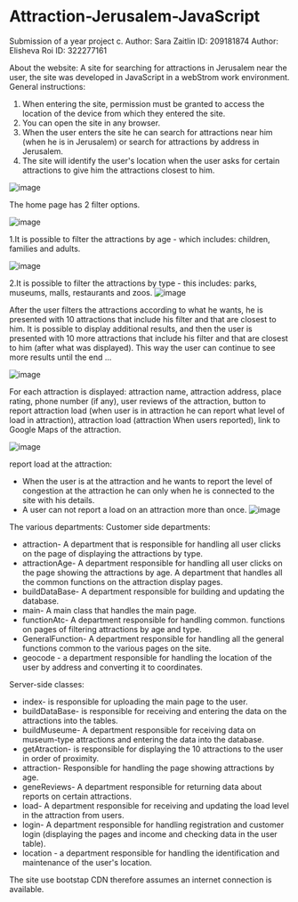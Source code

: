 # Attraction-Jerusalem-JavaScript

Submission of a year project c.
Author: Sara Zaitlin ID: 209181874
Author: Elisheva Roi ID: 322277161

About the website:
A site for searching for attractions in Jerusalem near the user, the site was developed in JavaScript in a webStrom work environment.
General instructions:
1. When entering the site, permission must be granted to access the location of the device from which they entered the site.
2. You can open the site in any browser.
3. When the user enters the site he can search for attractions near him (when he is in Jerusalem) or search for attractions by address in Jerusalem.
4. The site will identify the user's location when the user asks for certain attractions to give him the attractions closest to him.

![image](https://user-images.githubusercontent.com/88738433/182319209-de8e12af-bc05-4570-a52c-dbfccf0a6302.png)

The home page has 2 filter options.

![image](https://user-images.githubusercontent.com/88738433/182316282-f9a31781-43b6-4d86-91ac-9bd7d45139d3.png)

 1.It is possible to filter the attractions by age - which includes: children, families and adults.
 
![image](https://user-images.githubusercontent.com/88738433/182316399-e76dbf4b-1af6-4c5d-915e-2102208c66d4.png)

 2.It is possible to filter the attractions by type - this includes: parks, museums, malls, restaurants and zoos.
 ![image](https://user-images.githubusercontent.com/88738433/182316562-bb6831db-7d0d-49fa-b013-1c2d07d54901.png)

After the user filters the attractions according to what he wants, he is presented with 10 attractions that include his filter and that are closest to him.
It is possible to display additional results, and then the user is presented with 10 more attractions that include his filter and that are closest to him (after what was displayed). 
This way the user can continue to see more results until the end ...

![image](https://user-images.githubusercontent.com/88738433/182317165-b18ba958-c46f-460e-9b21-898bf9c7632f.png)

For each attraction is displayed: attraction name, attraction address, place rating, phone number (if any), user reviews of the attraction,
button to report attraction load (when user is in attraction he can report what level of load in attraction), attraction load (attraction When users reported), link to Google Maps of the attraction.

![image](https://user-images.githubusercontent.com/88738433/182318536-1a21a067-947a-4039-9ce3-2c53a6f7d768.png)

report load at the attraction:
* When the user is at the attraction and he wants to report the level of congestion at the attraction he can only when he is connected to the site with his details.
* A user can not report a load on an attraction more than once.
![image](https://user-images.githubusercontent.com/88738433/182318709-5dbfdaaa-973d-4ee1-a3be-a9a885598b9e.png)

The various departments:
Customer side departments:
* attraction- A department that is responsible for handling all user clicks on the page of displaying the attractions by type.
* attractionAge- A department responsible for handling all user clicks on the page showing the attractions by age.
A department that handles all the common functions on the attraction display pages.
* buildDataBase- A department responsible for building and updating the database.
* main- A main class that handles the main page.
* functionAtc- A department responsible for handling common. 
functions on pages of filtering attractions by age and type.
* GeneralFunction- A department responsible for handling all the general functions common to the various pages on the site.
 * geocode - a department responsible for handling the location of the user by address and converting it to coordinates.

Server-side classes:
* index- is responsible for uploading the main page to the user.
* buildDataBase- is responsible for receiving and entering the data on the attractions into the tables.
* buildMuseume- A department responsible for receiving data on museum-type attractions and entering the data into the database.
* getAtraction- is responsible for displaying the 10 attractions to the user in order of proximity.
* attraction- Responsible for handling the page showing attractions by age.
* geneReviews- A department responsible for returning data about reports on certain attractions.
* load- A department responsible for receiving and updating the load level in the attraction from users.
* login- A department responsible for handling registration and customer login (displaying the pages and income and checking data in the user table).
* location - a department responsible for handling the identification and maintenance of the user's location.

The site use bootstap CDN therefore assumes an internet connection is available.

